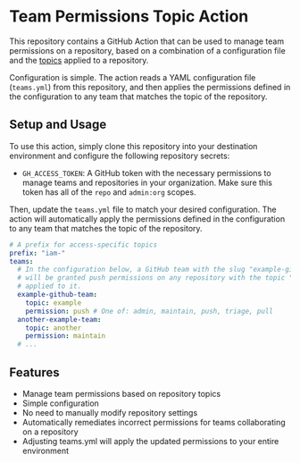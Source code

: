# Team Permissions Topic Action

This repository contains a GitHub Action that can be used to manage team permissions on a repository, based on a combination of a configuration file and the [topics](https://docs.github.com/en/repositories/managing-your-repositorys-settings-and-features/customizing-your-repository/classifying-your-repository-with-topics) applied to a repository.

Configuration is simple. The action reads a YAML configuration file (`teams.yml`) from this repository, and then applies the permissions defined in the configuration to any team that matches the topic of the repository.


## Setup and Usage

To use this action, simply clone this repository into your destination environment and configure the following repository secrets:

- `GH_ACCESS_TOKEN`: A GitHub token with the necessary permissions to manage teams and repositories in your organization. Make sure this token has all of the `repo` and `admin:org` scopes.

Then, update the `teams.yml` file to match your desired configuration. The action will automatically apply the permissions defined in the configuration to any team that matches the topic of the repository.

```yaml
# A prefix for access-specific topics
prefix: "iam-"
teams:
  # In the configuration below, a GitHub team with the slug "example-github-team"
  # will be granted push permissions on any repository with the topic "iam-example"
  # applied to it.
  example-github-team:
    topic: example
    permission: push # One of: admin, maintain, push, triage, pull
  another-example-team:
    topic: another
    permission: maintain
  # ...
```

## Features

- Manage team permissions based on repository topics
- Simple configuration
- No need to manually modify repository settings
- Automatically remediates incorrect permissions for teams collaborating on a repository
- Adjusting teams.yml will apply the updated permissions to your entire environment